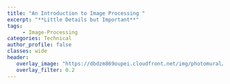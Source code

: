 ```yaml
---
title: "An Introduction to Image Processing "
excerpt: "**Little Details but Important**"
tags:
     - Image-Processing
categories: Technical
author_profile: false
classes: wide
header: 
   overlay_image: "https://dbdzm869oupei.cloudfront.net/img/photomural/large/5d9da5b914d83.jpg"
   overlay_filter: 0.2
---
```

